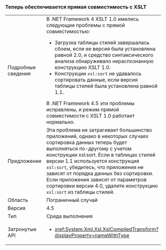 ### <a name="xslt-forward-compat-now-works"></a>Теперь обеспечивается прямая совместимость с XSLT

|   |   |
|---|---|
|Подробные сведения|В .NET Framework 4 XSLT 1.0 имелись следующие проблемы с прямой совместимостью:<ul><li>Загрузка таблицы стилей завершалась сбоем, если ее версия была установлена равной 2.0, и средство синтаксического анализа обнаруживало нераспознанную конструкцию XSLT 1.0.</li><li>Конструкции <code>xsl:sort</code> не удавалось сортировать данные, если версия таблицы стилей была установлена равной 1.1.</li></ul>В .NET Framework 4.5 эти проблемы исправлены, и режим прямой совместимости с XSLT 1.0 работает нормально.|
|Предложение|Эта проблема не затрагивает большинство приложений, однако в некоторых случаях сортировка данных теперь будет выполняться по-другому с учетом конструкции xsl:sort. Если в таблицах стилей версии 1.1 используется конструкция <code>xsl:sort</code>, убедитесь, что приложения не зависят от порядка данных без сортировки. Если приложения зависят от параметров сортировки версии 4.0, удалите конструкцию <code>xsl:sort</code> из таблицы стилей.|
|Область|Пограничный случай|
|Версия|4.5|
|Тип|Среда выполнения|
|Затронутые API|<ul><li><xref:System.Xml.Xsl.XslCompiledTransform?displayProperty=nameWithType></li></ul>|

